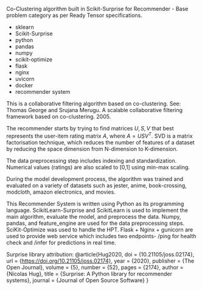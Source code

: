 Co-Clustering algorithm built in Scikit-Surprise for Recommender - Base problem category as per Ready Tensor specifications.

- sklearn
- Scikit-Surprise
- python
- pandas
- numpy
- scikit-optimize
- flask
- nginx
- uvicorn
- docker
- recommender system

This is a collaborative filtering algorithm based on co-clustering. See:
Thomas George and Srujana Merugu. A scalable collaborative filtering framework based on co-clustering. 2005.

The recommender starts by trying to find matrices $U,S,V$ that best represents the user-item rating matrix $A$, where $A = USV^T$. SVD is a matrix factorisation technique, which reduces the number of features of a dataset by reducing the space dimension from N-dimension to K-dimension.

The data preprocessing step includes indexing and standardization. Numerical values (ratings) are also scaled to [0,1] using min-max scaling.

During the model development process, the algorithm was trained and evaluated on a variety of datasets such as jester, anime, book-crossing, modcloth, amazon electronics, and movies.

This Recommender System is written using Python as its programming language. ScikitLearn-Surprise and ScikitLearn is used to implement the main algorithm, evaluate the model, and preprocess the data. Numpy, pandas, and feature_engine are used for the data preprocessing steps. SciKit-Optimize was used to handle the HPT. Flask + Nginx + gunicorn are used to provide web service which includes two endpoints- /ping for health check and /infer for predictions in real time.

Surprise library attribution:
@article{Hug2020,
doi = {10.21105/joss.02174},
url = {https://doi.org/10.21105/joss.02174},
year = {2020},
publisher = {The Open Journal},
volume = {5},
number = {52},
pages = {2174},
author = {Nicolas Hug},
title = {Surprise: A Python library for recommender systems},
journal = {Journal of Open Source Software}
}
